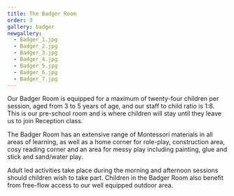 ```yaml
---
title: The Badger Room
order: 3
gallery: badger
newgallery:
  - Badger_1.jpg
  - Badger_2.jpg
  - Badger_3.jpg
  - Badger_4.jpg
  - Badger_5.jpg
  - Badger_6.jpg
  - Badger_7.jpg
---
```


Our Badger Room is equipped for a maximum of twenty-four children per session, aged from 3 to 5 years of age, and our staff to child ratio is 1:8. This is our pre-school room and is where children will stay until they leave us to join Reception class.

The Badger Room has an extensive range of Montessori materials in all areas of learning, as well as a home corner for role-play, construction area, cosy reading corner and an area for messy play including painting, glue and stick and sand/water play.

Adult led activities take place during the morning and afternoon sessions should children wish to take part. Children in the Badger Room also benefit from free-flow access to our well equipped outdoor area.